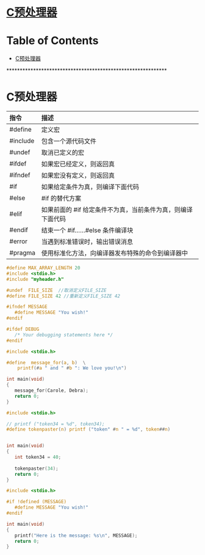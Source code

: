# [C预处理器](https://github.com/chaleaoch/gitblog/issues/11)


Table of Contents
=================

   * [C预处理器](#c预处理器)

\*\*\*\*\*\*\*\*\*\*\*\*\*\*\*\*\*\*\*\*\*\*\*\*\*\*\*\*\*\*\*\*\*\*\*\*\*\*\*\*\*\*\*\*\*\*\*\*\*\*\*\*\*\*\*\*\*\*\*\*
# C预处理器

| 指令     | 描述                                                        |
| :------- | :---------------------------------------------------------- |
| #define  | 定义宏                                                      |
| #include | 包含一个源代码文件                                          |
| #undef   | 取消已定义的宏                                              |
| #ifdef   | 如果宏已经定义，则返回真                                    |
| #ifndef  | 如果宏没有定义，则返回真                                    |
| #if      | 如果给定条件为真，则编译下面代码                            |
| #else    | #if 的替代方案                                              |
| #elif    | 如果前面的 #if 给定条件不为真，当前条件为真，则编译下面代码 |
| #endif   | 结束一个 #if……#else 条件编译块                              |
| #error   | 当遇到标准错误时，输出错误消息                              |
| #pragma  | 使用标准化方法，向编译器发布特殊的命令到编译器中            |

```c
#define MAX_ARRAY_LENGTH 20
#include <stdio.h>
#include "myheader.h"

#undef  FILE_SIZE  //取消定义FILE_SIZE
#define FILE_SIZE 42 //重新定义FILE_SIZE 42

#ifndef MESSAGE
   #define MESSAGE "You wish!"
#endif

#ifdef DEBUG
   /* Your debugging statements here */
#endif

#include <stdio.h>

#define  message_for(a, b)  \
    printf(#a " and " #b ": We love you!\n")

int main(void)
{
   message_for(Carole, Debra);
   return 0;
}

#include <stdio.h>

// printf ("token34 = %d", token34);
#define tokenpaster(n) printf ("token" #n " = %d", token##n) 


int main(void)
{
   int token34 = 40;
   
   tokenpaster(34);
   return 0;
}

#include <stdio.h>

#if !defined (MESSAGE)
   #define MESSAGE "You wish!"
#endif

int main(void)
{
   printf("Here is the message: %s\n", MESSAGE);  
   return 0;
}
```

